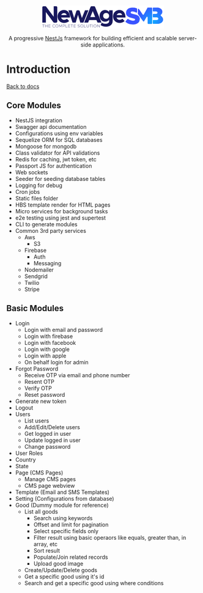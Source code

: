 <p align="center">
  <a href="https://www.newagesmb.com/" target="_blank"><img src="https://raw.githubusercontent.com/NewAgeSMBDevelopers/smb-logo/main/smb-logo.png" width="320" alt="Newage Logo" /></a>
</p>

<p align="center">A progressive <a href="http://nestjs.com/" target="_blank">NestJs</a> framework for building efficient and scalable server-side applications.</p>

# Introduction

[Back to docs](./index.md)

## Core Modules
- NestJS integration
- Swagger api documentation
- Configurations using env variables
- Sequelize ORM for SQL databases
- Mongoose for mongodb 
- Class validator for API validations
- Redis for caching, jwt token, etc
- Passport JS for authentication
- Web sockets
- Seeder for seeding database tables
- Logging for debug
- Cron jobs
- Static files folder
- HBS template render for HTML pages
- Micro services for background tasks
- e2e testing using jest and supertest
- CLI to generate modules
- Common 3rd party services
  - Aws
    - S3
  - Firebase
    - Auth
    - Messaging
  - Nodemailer
  - Sendgrid
  - Twilio
  - Stripe

## Basic Modules

- Login
  - Login with email and password
  - Login with firebase
  - Login with facebook
  - Login with google
  - Login with apple
  - On behalf login for admin
- Forgot Password
  - Receive OTP via email and phone number
  - Resent OTP
  - Verify OTP
  - Reset password
- Generate new token
- Logout
- Users
  - List users
  - Add/Edit/Delete users
  - Get logged in user
  - Update logged in user
  - Change password
- User Roles
- Country
- State
- Page (CMS Pages)
  - Manage CMS pages
  - CMS page webview
- Template (Email and SMS Templates)
- Setting (Configurations from database)
- Good (Dummy module for reference)
  - List all goods
    - Search using keywords
    - Offset and limit for pagination
    - Select specific fields only
    - Filter result using basic operaors like equals, greater than, in array, etc
    - Sort result
    - Populate/Join related records
    - Upload good image
  - Create/Update/Delete goods
  - Get a specific good using it's id
  - Search and get a specific good using where conditions